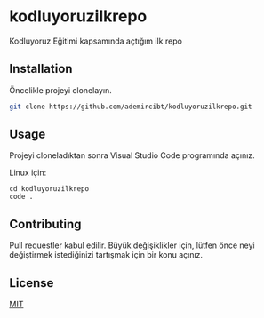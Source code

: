 # kodluyoruzilkrepo
Kodluyoruz Eğitimi kapsamında açtığım ilk repo

## Installation

Öncelikle projeyi clonelayın.

```bash
git clone https://github.com/ademircibt/kodluyoruzilkrepo.git
```

## Usage

Projeyi cloneladıktan sonra Visual Studio Code programında açınız.

Linux için:
```linux
cd kodluyoruzilkrepo
code .
```

## Contributing
Pull requestler kabul edilir. Büyük değişiklikler için, lütfen önce neyi değiştirmek istediğinizi tartışmak için bir konu açınız.


## License
[MIT](https://choosealicense.com/licenses/mit/)

